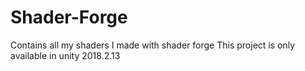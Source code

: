 # Shader-Forge
Contains all my shaders I made with shader forge
This project is only available in unity 2018.2.13
